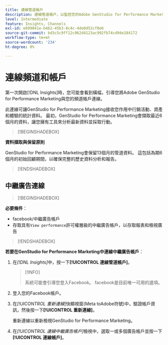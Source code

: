 ```yaml
---
title: 連線管道帳戶
description: 連線管道帳戶，以監控您的Adobe GenStudio for Performance Marketing行銷活動和資產效能。
level: Intermediate
feature: Insights, Channels
exl-id: e699041e-b462-45b3-8c4c-4de0d52cf0e6
source-git-commit: bd3c5c9ff12c962d4123ac992fb74cd94e184172
workflow-type: tm+mt
source-wordcount: '234'
ht-degree: 0%

---
```


# 連線頻道和帳戶

第一次開啟[!DNL Insights]時，您可能會看到橫幅，引導您將Adobe GenStudio for Performance Marketing與您的頻道帳戶連線。

此連線可讓GenStudio for Performance Marketing接收您作用中行銷活動、資產和體驗的統計資料。 最初，GenStudio for Performance Marketing會擷取最近6個月的資料，讓您擁有工具來分析最新資料並採取行動。

>[!BEGINSHADEBOX]

**資料擷取與保留原則**

GenStudio for Performance Marketing會保留13個月的管道資料。 這包括為期6個月的初始回顧期間，以確保完整的歷史資料分析和報告。

>[!ENDSHADEBOX]

## 中繼廣告連線

>[!BEGINSHADEBOX]

**必要條件**：

- facebook/中繼廣告帳戶
- 存取具有`View performance`許可權層級的中繼廣告帳戶，以存取報表和檢視廣告

>[!ENDSHADEBOX]

**若要在GenStudio for Performance Marketing中連線中繼廣告帳戶**：

1. 在&#x200B;_[!DNL Insights]_&#x200B;中，按一下&#x200B;**[!UICONTROL 連線管道帳戶]**。

   >[!INFO]
   >
   >系統可能會引導您登入Facebook。 facebook是目前唯一可用的選項。

1. 登入您的Facebook帳戶。

1. 在&#x200B;_[!UICONTROL 重新連線]_&#x200B;快顯視窗(Meta toAdobe符號)中，驗證帳戶資訊，然後按一下&#x200B;**[!UICONTROL 重新連線]**。

   重新連線以重新檢視GenStudio for Performance Marketing。

1. 在&#x200B;_[!UICONTROL 連線中繼廣告帳戶]_&#x200B;檢視中，選取一或多個廣告帳戶並按一下&#x200B;**[!UICONTROL 連線帳戶]**。
<!--
>[!INFO]
>
>You may receive an error if you previously enrolled the channel account with GenStudio for Performance Marketing.

The new user experience shows a banner to connect an account. There is not option to connect yet after you have one connection.
-->
